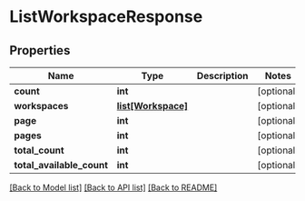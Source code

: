 # ListWorkspaceResponse

## Properties
Name | Type | Description | Notes
------------ | ------------- | ------------- | -------------
**count** | **int** |  | [optional] 
**workspaces** | [**list[Workspace]**](Workspace.md) |  | [optional] 
**page** | **int** |  | [optional] 
**pages** | **int** |  | [optional] 
**total_count** | **int** |  | [optional] 
**total_available_count** | **int** |  | [optional] 

[[Back to Model list]](../README.md#documentation-for-models) [[Back to API list]](../README.md#documentation-for-api-endpoints) [[Back to README]](../README.md)


